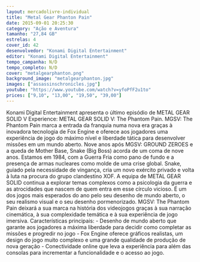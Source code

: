 ```yaml
---
layout: mercadolivre-individual
title: "Metal Gear Phanton Pain"
date: 2015-09-01 20:25:30
category: "Ação e Aventura"
tamanho: "27,84 GB"
estrelas: 4
cover_id: 42
desenvolvedor: "Konami Digital Entertainment"
editor: "Konami Digital Entertainment"
tempo_campanha: N/D
tempo_completo: N/D
cover: "metalgearphanton.png"
background_image: "metalgearphanton.jpg"
images: ["assassinschronicles.jpg"]
youtube: "https://www.youtube.com/watch?v=yfoPfF2u1to"
prices: ["9,10", "13,00", "19,50", "39,00"]
---
```

Konami Digital Entertainment apresenta o último episódio de METAL GEAR SOLID V Experience: METAL GEAR SOLID V: The Phantom Pain. MGSV: The Phantom Pain marca a entrada da franquia numa nova era graças à inovadora tecnologia de Fox Engine e oferece aos jogadores uma experiência de jogo do máximo nível e liberdade tática para desenvolver missões em um mundo aberto. Nove anos após MGSV: GROUND ZEROES e a queda de Mother Base, Snake (Big Boss) acorda de um coma de nove anos. Estamos em 1984, com a Guerra Fria como pano de fundo e a presença de armas nucleares como molde de uma crise global. Snake, guiado pela necessidade de vingança, cria um novo exército privado e volta à luta na procura do grupo clandestino XOF. A equipa de METAL GEAR SOLID continua a explorar temas complexos como a psicologia da guerra e as atrocidades que nascem de quem entra em esse círculo vicioso. É um dos jogos mais esperados do ano pelo seu desenho de mundo aberto, o seu realismo visual e o seu desenho pormenorizado. MGSV: The Phantom Pain deixará a sua marca na história dos videojogos graças à sua narração cinemática, à sua complexidade temática e à sua experiência de jogo imersiva. Características principais: - Desenho de mundo aberto que garante aos jogadores a máxima liberdade para decidir como completar as missões e progredir no jogo - Fox Engine oferece gráficos realistas, um design do jogo muito complexo e uma grande qualidade de produção de nova geração - Conectividade online que leva a experiência para além das consolas para incrementar a funcionalidade e o acesso ao jogo.
